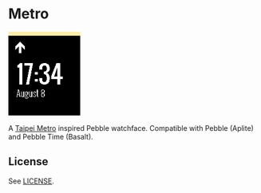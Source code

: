 Metro
=====

![Screenshot](docs/screenshot.png)

A [Taipei Metro](http://www.metro.taipei) inspired Pebble watchface. Compatible with Pebble (Aplite) and Pebble Time (Basalt).

License
-------

See [LICENSE](LICENSE.md).

